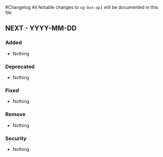 #Changelog
All Notable changes to `sg-bus-api` will be documented in this file

## NEXT - YYYY-MM-DD

### Added
- Nothing

### Deprecated
- Nothing

### Fixed
- Nothing

### Remove
- Nothing

### Security
- Nothing